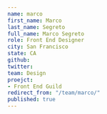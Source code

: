 ```yaml
---
name: marco
first_name: Marco
last_name: Segreto
full_name: Marco Segreto
role: Front End Designer
city: San Francisco
state: CA
github: 
twitter: 
team: Design
proejct:
- Front End Guild
redirect_from: "/team/marco/"
published: true
---
```


